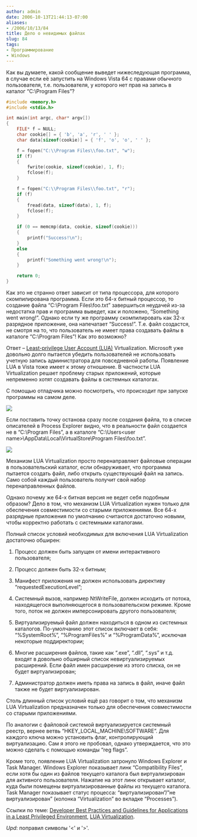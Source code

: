 ```yaml
---
author: admin
date: 2006-10-13T21:44:13-07:00
aliases:
- /2006/10/13/84
title: Дело о невидимых файлах
slug: 84
tags:
- Программирование
- Windows
---
```


Как вы думаете, какой сообщение выведет нижеследующая программа, в случае если её запустить на Windows Vista 64 с правами обычного пользователя, т.е. пользователя, у которого нет прав на запись в каталог “C:\Program Files”?

```cpp
#include <memory.h>
#include <stdio.h>

int main(int argc, char* argv[])
{
    FILE* f = NULL;
    char cookie[] = { 'b', 'a', 'r', ' ' };
    char data[sizeof(cookie)] = { 'f', 'o', 'o', ' ' };

    f = fopen("C:\\Program Files\\foo.txt", "w");
    if (f)
    {
        fwrite(cookie, sizeof(cookie), 1, f);
        fclose(f);
    }

    f = fopen("C:\\Program Files\\foo.txt", "r");
    if (f)
    {
        fread(data, sizeof(data), 1, f);
        fclose(f);
    }

    if (0 == memcmp(data, cookie, sizeof(cookie)))
    {
        printf("Success!\n");
    }
    else
    {
        printf("Something went wrong!\n");
    }

    return 0;
}
```

<!--more-->Как это не странно ответ зависит от типа процессора, для которого скомпилирована программа. Если это 64-х битный процессор, то создание файла “C:\Program Files\foo.txt” завершиться неудачей из-за недостатка прав и программа выведет, как и положено, “Something went wrong!”. Однако если ту же программу скомпилировать как 32-х разрядное приложение, она напечатает “Success!”. Т.е. файл создастся, не смотря на то, что пользователь не имеет права создавать файлы в каталоге “C:\Program Files”! Как это возможно?

Ответ – [Least-privilege User Account (LUA)](http://msdn.microsoft.com/library/default.asp?url=/library/en-us/dnlong/html/AccProtVista.asp) Virtualization. Microsoft уже довольно долго пытается убедить пользователей не использовать учетную запись администратора для повседневной работы. Появление LUA в Vista тоже имеет к этому отношение. В частности LUA Virtualization решает проблему старых приложений, которые непременно хотят создавать файлы в системных каталогах.

С помощью отладчика можно посмотреть, что происходит при запуске программы на самом деле. 

[![](/2006/10/invisible_files_1.thumbnail.png)](/2006/10/invisible_files_1.png)

Если поставить точку останова сразу после создания файла, то в списке описателей в Process Explorer видно, что в реальности файл создается не в “C:\Program Files”, а в каталоге “C:\Users\<user name>\AppData\Local\VirtualStore\Program Files\foo.txt”.

[![](/2006/10/invisible_files_2.thumbnail.png)](/2006/10/invisible_files_2.png)

Механизм LUA Virtualization просто перенаправляет файловые операции в пользовательский каталог, если обнаруживает, что программа пытается создать файл, либо открыть существующий файл на запись. Само собой каждый пользователь получит свой набор перенаправленных файлов.

Однако почему же 64-х битная версия не ведет себя подобным образом? Дело в том, что механизм LUA Virtualization нужен только для обеспечения совместимости со старыми приложениями. Все 64-х разрядные приложения по умолчанию считаются достаточно новыми, чтобы корректно работать с системными каталогами. 

Полный список условий необходимых для включения LUA Virtualization достаточно обширен:

  1. Процесс должен быть запущен от имени интерактивного пользователя;

  2. Процесс должен быть 32-х битным;

  3. Манифест приложения не должен использовать директиву “requestedExecutionLevel”;

  4. Системный вызов, например NtWriteFile, должен исходить от потока, находящегося выполняющегося в пользовательском режиме. Кроме того, поток не должен имперсонировать другого пользователя;

  5. Виртуализируемый файл должен находиться в одном из системных каталогов. По-умолчанию этот список включает в себя: “%SystemRoot%”, “%ProgramFiles%” и “%ProgramData%”, исключая некоторые поддиректории;

  6. Многие расширения файлов, такие как “.exe”, “.dll”, “.sys” и т.д. входят в довольно обширный список невиртуализируемых расширений. Если файл имен расширение из этого списка, он не будет виртуализирован;

  7. Администратор должен иметь права на запись в файл, иначе файл также не будет виртуализирован.

Столь длинный список условий ещё раз говорит о том, что механизм LUA Virtualization предназначен только для обеспечения совместимости со старыми приложениями.

По аналогии с файловой системой виртуализируется системный реестр, вернее ветвь “HKEY_LOCAL_MACHINE\SOFTWARE”. Для каждого ключа можно установить флаг, контролирующий виртуализацию. Сам я этого не пробовал, однако утверждается, что это можно сделать с помощью команды “reg flags”.

Кроме того, появление LUA Virtualization затронуло Windows Explorer и Task Manager. Windows Explorer показывает линк “Compatibility Files”, если хотя бы один из файлов текущего каталога был виртуализирован для активного пользователя. Нажатие на этот линк открывает каталог, куда были помещены виртуализированные файлы из текущего каталога. Task Manager показывает статус процесса: “виртуализирован”/”не виртуализирован” (колонка “Virtualization” во вкладке “Processes”).

Ссылки по теме: [Developer Best Practices and Guidelines for Applications in a Least Privileged Environment](http://msdn.microsoft.com/library/default.asp?url=/library/en-us/dnlong/html/AccProtVista.asp), [LUA Virtualization](http://blogs.msdn.com/uac/archive/2006/02/22/537129.aspx#549246).

_Upd_: поправил символы '<' и '>'.
